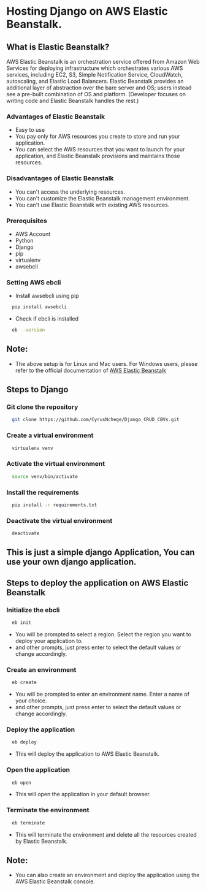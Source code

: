 # Hosting Django on AWS Elastic Beanstalk.

## What is Elastic Beanstalk?
AWS Elastic Beanstalk is an orchestration service offered from Amazon Web Services for deploying infrastructure which orchestrates various AWS services, including EC2, S3, Simple Notification Service, CloudWatch, autoscaling, and Elastic Load Balancers. Elastic Beanstalk provides an additional layer of abstraction over the bare server and OS; users instead see a pre-built combination of OS and platform. (Developer focuses on writing code and Elastic Beanstalk handles the rest.)

### Advantages of Elastic Beanstalk
- Easy to use
- You pay only for AWS resources you create to store and run your application.
- You can select the AWS resources that you want to launch for your application, and Elastic Beanstalk provisions and maintains those resources.

### Disadvantages of Elastic Beanstalk
- You can't access the underlying resources.
- You can't customize the Elastic Beanstalk management environment.
- You can't use Elastic Beanstalk with existing AWS resources.

### Prerequisites
- AWS Account
- Python
- Django
- pip
- virtualenv
- awsebcli

### Setting AWS ebcli
- Install awsebcli using pip
```sh
  pip install awsebcli
```
- Check if ebcli is installed
```sh
  eb --version
```
## Note:
- The above setup is for Linux and Mac users. For Windows users, please refer to the official documentation of [AWS Elastic Beanstalk](https://docs.aws.amazon.com/elasticbeanstalk/latest/dg/eb-cli3-install-windows.html)

## Steps to Django 
### Git clone the repository
```sh
  git clone https://github.com/CyrusNchege/Django_CRUD_CBVs.git
```
### Create a virtual environment
```sh
  virtualenv venv
```
### Activate the virtual environment
```sh
  source venv/bin/activate
```
### Install the requirements
```sh
  pip install -r requirements.txt
```
### Deactivate the virtual environment
```sh
  deactivate
```

## This is just a simple django Application, You can use your own django application.

## Steps to deploy the application on AWS Elastic Beanstalk

### Initialize the ebcli
```sh
  eb init
```
- You will be prompted to select a region. Select the region you want to deploy your application to.
- and other prompts, just press enter to select the default values or change accordingly.

### Create an environment
```sh
  eb create
```
- You will be prompted to enter an environment name. Enter a name of your choice.
- and other prompts, just press enter to select the default values or change accordingly.

### Deploy the application
```sh
  eb deploy
```
- This will deploy the application to AWS Elastic Beanstalk.

### Open the application
```sh
  eb open
```
- This will open the application in your default browser.

### Terminate the environment
```sh
  eb terminate
```
- This will terminate the environment and delete all the resources created by Elastic Beanstalk.

## Note:
- You can also create an environment and deploy the application using the AWS Elastic Beanstalk console.




